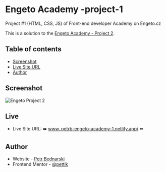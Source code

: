 # Engeto Academy -project-1
Project #1 (HTML, CSS, JS) of Front-end developer Academy on Engeto.cz

This is a solution to the [Engeto Academy - Project 2](https://engeto.cz/webova-akademie/). 
## Table of contents
- [Screenshot](#screenshot)
- [Live Site URL](#live)
- [Author](#author)

## Screenshot
<img src="design/design-preview.jpg" alt="Engeto Project 2">

## Live
- Live Site URL: ➡️ [www. petrb-engeto-academy-1.netlify.app/](https://petrb-engeto-academy-1.netlify.app) ⬅️

## Author

- Website - [Petr Bednarski](https://github.com/pettik)
- Frontend Mentor - [@pettik](https://www.frontendmentor.io/profile/pettik)
